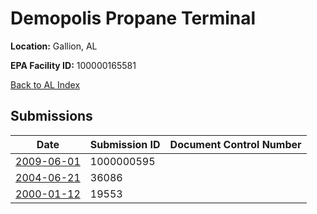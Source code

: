 # Demopolis Propane Terminal

**Location:** Gallion, AL

**EPA Facility ID:** 100000165581

[Back to AL Index](../../index.md)

## Submissions

| Date | Submission ID | Document Control Number |
|------|--------------|-------------------------|
| [2009-06-01](submissions/1000000595.md) | 1000000595 |  |
| [2004-06-21](submissions/36086.md) | 36086 |  |
| [2000-01-12](submissions/19553.md) | 19553 |  |
